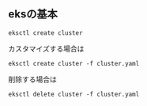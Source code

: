 ## eksの基本

```shell
eksctl create cluster
```

カスタマイズする場合は
```shell
eksctl create cluster -f cluster.yaml
```


削除する場合は

```shell
eksctl delete cluster -f cluster.yaml
```